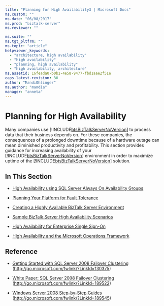 ```yaml
---
title: "Planning for High Availability3 | Microsoft Docs"
ms.custom: ""
ms.date: "06/08/2017"
ms.prod: "biztalk-server"
ms.reviewer: ""

ms.suite: ""
ms.tgt_pltfrm: ""
ms.topic: "article"
helpviewer_keywords: 
  - "architecture, high availability"
  - "high availability"
  - "planning, high availability"
  - "high availability, architecture"
ms.assetid: 16feada0-b0b1-4e58-9477-fbd1aae2f51e
caps.latest.revision: 30
author: "MandiOhlinger"
ms.author: "mandia"
manager: "anneta"
---
```

# Planning for High Availability
Many companies use [!INCLUDE[btsBizTalkServerNoVersion](../includes/btsbiztalkservernoversion-md.md)] to process data that their business depends on. For these companies, the consequences of a prolonged downtime because of a hardware outage can mean diminished productivity and profitability. This section provides guidance for increasing availability of your [!INCLUDE[btsBizTalkServerNoVersion](../includes/btsbiztalkservernoversion-md.md)] environment in order to maximize uptime of the [!INCLUDE[btsBizTalkServerNoVersion](../includes/btsbiztalkservernoversion-md.md)] solution.  
  
## In This Section  
-   [High Availability using SQL Server Always On Availability Groups](../core/high-availability-using-sql-server-always-on-availability-groups.md)
  
-   [Planning Your Platform for Fault Tolerance](../core/planning-your-platform-for-fault-tolerance.md)  
  
-   [Creating a Highly Available BizTalk Server Environment](../core/creating-a-highly-available-biztalk-server-environment.md)  
  
-   [Sample BizTalk Server High Availability Scenarios](../core/sample-biztalk-server-high-availability-scenarios.md)  
  
-   [High Availability for Enterprise Single Sign-On](../core/high-availability-for-enterprise-single-sign-on.md)  
  
-   [High Availability and the Microsoft Operations Framework](../core/high-availability-and-the-microsoft-operations-framework.md)  
  
## Reference  
  
-   [Getting Started with SQL Server 2008 Failover Clustering](http://go.microsoft.com/fwlink/?LinkId=130375) (http://go.microsoft.com/fwlink/?LinkId=130375)  
  
-   [White Paper: SQL Server 2008 Failover Clustering](http://go.microsoft.com/fwlink/?LinkId=189522) (http://go.microsoft.com/fwlink/?LinkId=189522)  
  
-   [Windows Server 2008 Step-by-Step Guides](http://go.microsoft.com/fwlink/?LinkId=189545) (http://go.microsoft.com/fwlink/?LinkId=189545)